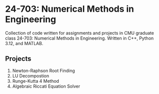 # 24-703: Numerical Methods in Engineering
Collection of code written for assignments and projects in CMU graduate class 24-703: Numerical Methods in Engineering. Written in C++, Python 3.12, and MATLAB.
## Projects
1. Newton-Raphson Root Finding
2. LU Decompostion
3. Runge-Kutta 4 Method
4. Algebraic Riccati Equation Solver
